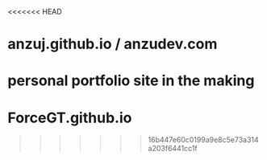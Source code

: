 <<<<<<< HEAD
# anzuj.github.io / anzudev.com
personal portfolio site in the making
=======
# ForceGT.github.io
>>>>>>> 16b447e60c0199a9e8c5e73a314a203f6441cc1f
